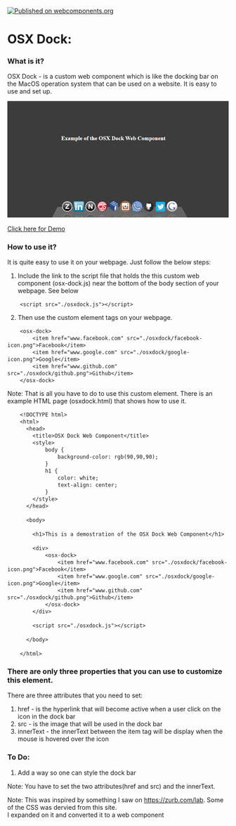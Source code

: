 [![Published on webcomponents.org](https://img.shields.io/badge/webcomponents.org-published-blue.svg)](https://www.webcomponents.org/element/owner/my-element)
# OSX Dock:

### What is it?
OSX Dock - is a custom web component which is like the docking bar on the MacOS operation system that can be used on a website.  It is easy to 
use and set up.

![Alt text](https://github.com/mmgrant73/osxdock/blob/master/osxdock.png?raw=true "Image-osxdock")

[Click here for Demo](https://mmgrant73.github.io/osxdock/osxdock.html) 

### How to use it?
It is quite easy to use it on your webpage. Just follow the below steps:

1. Include the link to the script file that holds the this custom web component (osx-dock.js) near the bottom of 
   the body section of your webpage.  See below
   
```
    <script src="./osxdock.js"></script>
```

2.  Then use the custom element tags on your webpage.

```
    <osx-dock>
        <item href="www.facebook.com" src="./osxdock/facebook-icon.png">Facebook</item>
        <item href="www.google.com" src="./osxdock/google-icon.png">Google</item>
        <item href="www.github.com" src="./osxdock/github.png">Github</item>
    </osx-dock>
```

Note: That is all you have to do to use this custom element.  There is an example HTML page (osxdock.html) that shows how to use it.

```
    <!DOCTYPE html>
    <html>
      <head>
        <title>OSX Dock Web Component</title>
        <style>
            body {
                background-color: rgb(90,90,90);
            }
            h1 {
                color: white;
                text-align: center;
            }
        </style>
      </head>
      
      <body>
      
        <h1>This is a demostration of the OSX Dock Web Component</h1>

        <div>
            <osx-dock>
                <item href="www.facebook.com" src="./osxdock/facebook-icon.png">Facebook</item>
                <item href="www.google.com" src="./osxdock/google-icon.png">Google</item>
                <item href="www.github.com" src="./osxdock/github.png">Github</item>
            </osx-dock>
        </div> 

        <script src="./osxdock.js"></script>

      </body>
      
    </html>
```

### There are only three properties that you can use to customize this element.

There are three attributes that you need to set:
1. href - is the hyperlink that will become active when a user click on the icon in the dock bar
2. src - is the image that will be used in the dock bar
3. innerText - the innerText between the item tag will be display when the mouse is hovered over the icon

### To Do:
1. Add a way so one can style the dock bar

Note: You have to set the two attributes(href and src) and the innerText. 

Note: This was inspired by something I saw on https://zurb.com/lab.  Some of the CSS was dervied from this site.  
I expanded on it and converted it to a web component
